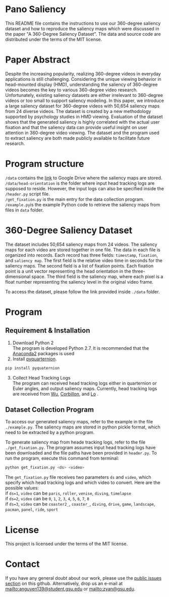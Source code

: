 # Pano Saliency  
This README file contains the instructions to use our 360-degree saliency dataset and how to reproduce the saliency maps which were discussed in the paper "A 360-Degree Saliency Dataset". The data and source code are distributed under the terms of the MIT license.

# Paper Abstract
Despite the increasing popularity, realizing 360-degree videos in everyday applications is still challenging. Considering the unique viewing behavior in head-mounted display (HMD), understanding the saliency of 360-degree videos becomes the key to various 360-degree video research. Unfortunately, existing saliency datasets are either irrelevant to 360-degree videos or too small to support saliency modeling. In this paper, we introduce a large saliency dataset for 360-degree videos with 50,654 saliency maps from 24 diverse videos. The dataset is created by a new methodology supported by psychology studies in HMD viewing. Evaluation of the dataset shows that the generated saliency is highly correlated with the actual user fixation and that the saliency data can provide useful insight on user attention in 360-degree video viewing. The dataset and the program used to extract saliency are both made publicly available to facilitate future research. 

# Program structure
`/data` contains the [link](https://drive.google.com/open?id=1zNzxwMhSsvsGgMt5WWemPZopVjdRdm-5) to Google Drive where the saliency maps are stored.  
`/data/head-orientation` is the folder where input head tracking logs are supposed to reside. However, the input logs can also be specified inside the `/header.py` script file.   
`/get_fixation.py` is the main entry for the data collection program.  
`/example.py`is the example Python code to retrieve the saliency maps from files in `data` folder.  

# 360-Degree Saliency Dataset  
The dataset includes 50,654 saliency maps from 24 videos. The saliency maps for each video are stored together in one file. The data in each file is organized into records. Each record has three fields: `timestamp`, `fixation`, and `saliency map`. The first field is the relative video time in seconds for the saliency maps. The second field is a list of fixation points. Each fixation point is a unit vector representing the head orientation in the three-dimensional space. The third field is the saliency map, where each pixel is a float number representing the saliency level in the original video frame.

To access the dataset, please follow the link provided inside `./data` folder.

# Program
## Requirement & Installation
1. Download Python 2  
The program is developed Python 2.7. It is recommended that the [Anaconda2](https://www.anaconda.com/distribution/) packages is used  
2. Install [pyquarternion](http://kieranwynn.github.io/pyquaternion/).  
```sh
pip install pyquaternion
```
3. Collect Head Tracking Logs  
The program can received head tracking logs either in quarternion or Euler angles, and output saliency maps. Currently, head tracking logs are received from [Wu](https://wuchlei-thu.github.io/), [Corbillon](http://dash.ipv6.enstb.fr/headMovements/), and [Lo](https://nmsl.cs.nthu.edu.tw/360video/) . 

## Dataset Collection Program

To access our generated saliency maps, refer to the example in the file `./example.py`. The saliency maps are stored in python pickle format, which need to be extracted by a python program.  

To generate saliency map from heade tracking logs, refer to the file `./get_fixation.py`. The program assumes input head tracking logs have been downloaded and the file paths have been provided in `header.py`. To run the program, execute this command from terminal:  
```sh
python get_fixation.py <ds> <video>
```
The `get_fixation.py` file receives two parameters `ds` and `video`, which specify which head tracking logs and which video to convert. Here are the possible values:  
if `ds=1`, `video` can be `paris`, `roller`, `venise`, `diving`, `timelapse`  
if `ds=2`, `video` can be `0`, `1`, `2`, `3`, `4`, `5`, `6`, `7`, `8`  
if `ds=3`, `video` can be `coaster2_`, `coaster_`, `diving`, `drive`, `game`, `landscape`, `pacman`, `panel`, `ride`, `sport`  

# License
This project is licensed under the terms of the MIT license.  

# Contact
If you have any general doubt about our work, please use the [public issues section](https://github.com/phananh1010/PanoSalNet/issues) on this github. Alternatively, drop us an e-mail at <mailto:anguyen139@student.gsu.edu> or <mailto:zyan@gsu.edu>.
